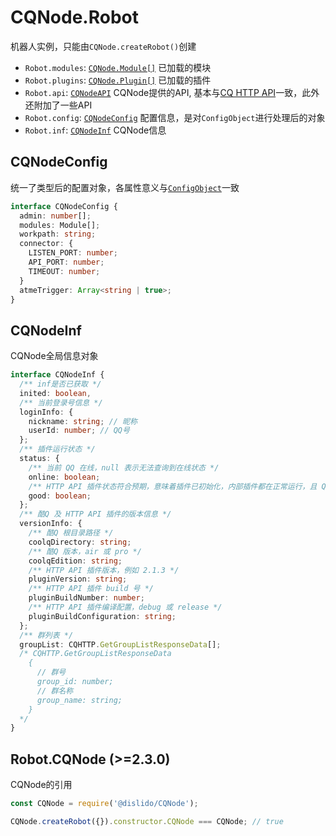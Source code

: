 # CQNode.Robot
机器人实例，只能由`CQNode.createRobot()`创建
- `Robot.modules`: [`CQNode.Module[]`](./module) 已加载的模块
- `Robot.plugins`: [`CQNode.Plugin[]`](./plugin) 已加载的插件
- `Robot.api`: [`CQNodeAPI`](./api) CQNode提供的API, 基本与[CQ HTTP API](https://cqhttp.cc/docs/#/API)一致，此外还附加了一些API
- `Robot.config`: [`CQNodeConfig`](#cqnodeconfig) 配置信息，是对`ConfigObject`进行处理后的对象
- `Robot.inf`: [`CQNodeInf`](#cqnodeinf) CQNode信息

## CQNodeConfig
统一了类型后的配置对象，各属性意义与[`ConfigObject`](./createrobot#configobject)一致
```typescript
interface CQNodeConfig {
  admin: number[];
  modules: Module[];
  workpath: string;
  connector: {
    LISTEN_PORT: number;
    API_PORT: number;
    TIMEOUT: number;
  }
  atmeTrigger: Array<string | true>;
}
```

## CQNodeInf
CQNode全局信息对象
```typescript
interface CQNodeInf {
  /** inf是否已获取 */
  inited: boolean,
  /** 当前登录号信息 */
  loginInfo: {
    nickname: string; // 昵称
    userId: number; // QQ号
  };
  /** 插件运行状态 */
  status: {
    /** 当前 QQ 在线，null 表示无法查询到在线状态 */
    online: boolean;
    /** HTTP API 插件状态符合预期，意味着插件已初始化，内部插件都在正常运行，且 QQ 在线 */
    good: boolean;
  };
  /** 酷Q 及 HTTP API 插件的版本信息 */
  versionInfo: {
    /** 酷Q 根目录路径 */
    coolqDirectory: string;
    /** 酷Q 版本，air 或 pro */
    coolqEdition: string;
    /** HTTP API 插件版本，例如 2.1.3 */
    pluginVersion: string;
    /** HTTP API 插件 build 号 */
    pluginBuildNumber: number;
    /** HTTP API 插件编译配置，debug 或 release */
    pluginBuildConfiguration: string;
  };
  /** 群列表 */
  groupList: CQHTTP.GetGroupListResponseData[];
  /* CQHTTP.GetGroupListResponseData
    {
      // 群号
      group_id: number;
      // 群名称
      group_name: string;
    }
  */
}
```

## Robot.CQNode (>=2.3.0)
CQNode的引用
```javascript
const CQNode = require('@dislido/CQNode');

CQNode.createRobot({}).constructor.CQNode === CQNode; // true
```
